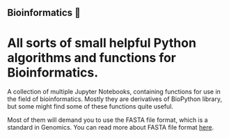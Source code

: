 ## Bioinformatics :dna:
# All sorts of small helpful Python algorithms and functions for Bioinformatics.

A collection of multiple Jupyter Notebooks, containing functions for use in the field of bioinformatics. Mostly they are derivatives of BioPython library, but some might find some of these functions quite useful.

Most of them will demand you to use the FASTA file format, which is a standard in Genomics. You can read more about FASTA file format [here](https://en.wikipedia.org/wiki/FASTA_format).
